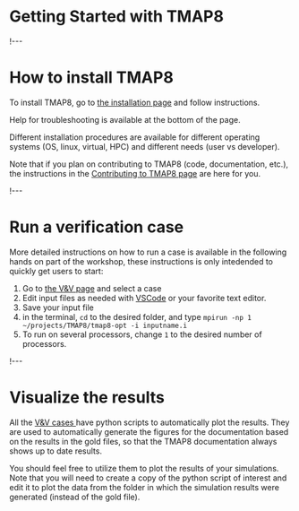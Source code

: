 # Getting Started with TMAP8

!---

# How to install TMAP8

To install TMAP8, go to [the installation page](installation.md) and follow instructions.

Help for troubleshooting is available at the bottom of the page.

Different installation procedures are available for different operating systems (OS, linux, virtual, HPC) and different needs (user vs developer).

Note that if you plan on contributing to TMAP8 (code, documentation, etc.), the instructions in the [Contributing to TMAP8 page](contributing.md) are here for you.

!---

# Run a verification case

More detailed instructions on how to run a case is available in the following hands on part of the workshop, these instructions is only intedended to quickly get users to start:

1. Go to [the V&V page](verification_and_validation/index.md) and select a case
1. Edit input files as needed with [VSCode](development/VSCode.md) or your favorite text editor.
1. Save your input file
1. in the terminal, `cd` to the desired folder, and type `mpirun -np 1 ~/projects/TMAP8/tmap8-opt -i inputname.i`
1. To run on several processors, change `1` to the desired number of processors.

!---

# Visualize the results

All the [V&V cases ](verification_and_validation/index.md) have python scripts to automatically plot the results. They are used to automatically generate the figures for the documentation based on the results in the gold files, so that the TMAP8 documentation always shows up to date results.

You should feel free to utilize them to plot the results of your simulations. Note that you will need to create a copy of the python script of interest and edit it to plot the data from the folder in which the simulation results were generated (instead of the gold file).

